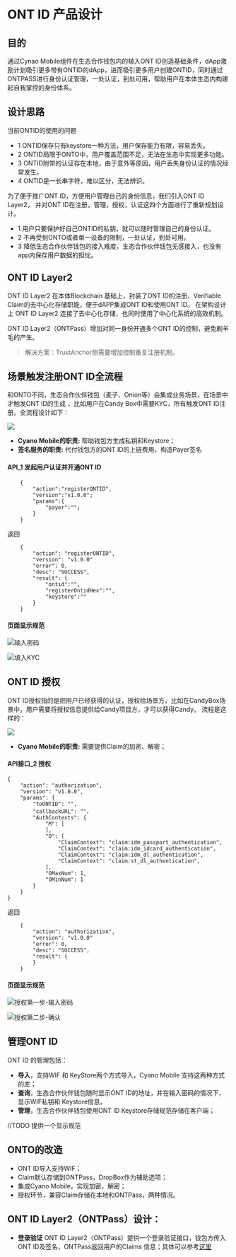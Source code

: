 # ONT ID 产品设计

## 目的

通过Cynao Mobile组件在生态合作钱包内的植入ONT ID创造基础条件，dApp激励计划吸引更多带有ONTID的dApp，进而吸引更多用户创建ONTID，同时通过ONTPASS进行身份认证管理，一处认证，到处可用，帮助用户在本体生态内构建起自我掌控的身份体系。

## 设计思路

当前ONTID的使用的问题
- 1 ONTID保存只有keystore一种方法，用户保存能力有限，容易丢失。
- 2 ONTID局限于ONTO中，用户覆盖范围不足，无法在生态中实现更多功能。
- 3 ONTID附带的认证存在本地，由于意外等原因，用户丢失身份认证的情况经常发生。
- 4 ONTID是一长串字符，难以区分，无法辨识。

为了便于推广ONT ID，方便用户管理自己的身份信息，我们引入ONT ID Layer2， 并对ONT ID在注册，管理，授权，认证这四个方面进行了重新规划设计。
- 1 用户只要保护好自己ONTID的私钥，就可以随时管理自己的身份认证。
- 2 不再受到ONTO或者单一设备的限制，一处认证，到处可用。
- 3 降低生态合作伙伴钱包的接入难度，生态合作伙伴钱包无感接入，也没有app内保存用户数据的担忧。

## ONT ID Layer2

ONT ID Layer2 在本体Blockchain 基础上，封装了ONT ID的注册、Verifiable Claim的去中心化存储职能，便于dAPP集成ONT ID和使用ONT ID。
在架构设计上 ONT ID Layer2 连接了去中心化存储，也同时使用了中心化系统的高效机制。 

ONT ID Layer2（ONTPass）增加对同一身份开通多个ONT ID的控制，避免刷羊毛的产生。

> 解决方案：TrustAnchor侧需要增加控制重复注册机制。

## 场景触发注册ONT ID全流程

和ONTO不同，生态合作伙伴钱包（麦子、Onion等）会集成业务场景，在场景中才触发ONT ID的生成 ，比如用户在Candy Box中需要KYC，所有触发ONT ID注册。全流程设计如下：

![](./img/register.png) 

* **Cyano Mobile的职责:**  帮助钱包方生成私钥和Keystore；
* **签名服务的职责:**  代付钱包方的ONT ID的上链费用，构造Payer签名

#### API_1 发起用户认证并开通ONT ID
```
	{
		"action":"registerONTID",
		"version":"v1.0.0";
		"params":{
			"payer":"";
		}
	}
```

返回
```
	{
		"action": "registerONTID",
		"version": "v1.0.0"
		"error": 0,
		"desc": "SUCCESS",
		"result": {
			"ontid":"",
			"registerOntidHex":"",
			"keystore":""	
		}
	}
```

#### 页面显示规范

![输入密码](./img/ui-register.jpg) 

![填入KYC](./img/ui-kyc1.jpg) 

## ONT ID 授权

ONT ID授权指的是把用户已经获得的认证，授权给场景方，比如在CandyBox场景中，用户需要将授权信息提供给Candy项目方，才可以获得Candy。 流程是这样的：

![](./img/auth.png) 

* **Cyano Mobile的职责:** 需要提供Claim的加密、解密；

#### API接口_2 授权
```
{
	"action": "authorization",
	"version": "v1.0.0",
	"params": {
		"toONTID": "",
		"callbackURL": ""，
		"AuthContexts": {
			"M": [
			],
			"O": [
				"ClaimContext": "claim:idm_passport_authentication",
				"ClaimContext": "claim:idm_idcard_authentication",
				"ClaimContext": "claim:idm_dl_authentication",
				"ClaimContext": "claim:st_dl_authentication",
			],
			"OMaxNum": 1,
			"OMinNum": 1
		}
	}
}
```

返回
```
	{
		"action": "authorization",
		"version": "v1.0.0"
		"error": 0,
		"desc": "SUCCESS",
		"result": {	
		}
	}
```

#### 页面显示规范

![授权第一步-输入密码](./img/ui-password.jpg) 

![授权第二步-确认](./img/ui-kyc1.jpg) 

## 管理ONT ID

ONT ID 的管理包括：

* **导入**，支持WIF 和 KeyStore两个方式导入，Cyano Mobile 支持这两种方式的库；
* **查询**，生态合作伙伴钱包随时显示ONT ID的地址，并在输入密码的情况下，显示WIF私钥和 Keystore信息。 
* **管理**，生态合作伙伴钱包使用ONT ID Keystore存储规范存储在客户端；

//TODO
提供一个显示规范



## ONTO的改造

* ONT ID导入支持WIF；
* Claim默认存储到ONTPass，DropBox作为辅助选项；
* 集成Cyano Mobile，实现加密，解密；
* 授权环节，兼容Claim存储在本地和ONTPass，两种情况。


## ONT ID Layer2（ONTPass）设计：

* **登录验证** ONT ID Layer2（ONTPass）提供一个登录验证接口，钱包方传入ONT ID及签名，ONTPass返回用户的Claims 信息；具体可以参考[这里](http://pro-docs.ont.io/#/docs-cn/ontpass/ONTTA?id=%E7%94%A8%E6%88%B7%E4%BD%BF%E7%94%A8)
